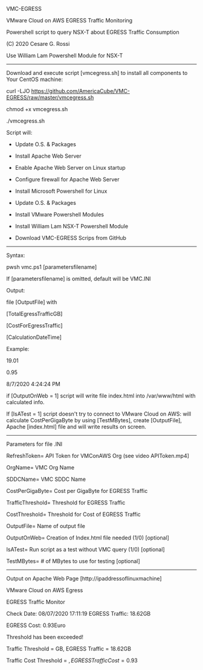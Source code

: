 VMC-EGRESS

VMware Cloud on AWS EGRESS Traffic Monitoring

Powershell script to query NSX-T about EGRESS Traffic Consumption

(C) 2020 Cesare G. Rossi

Use William Lam Powershell Module for NSX-T
______________

Download and execute script [vmcegress.sh] to install all components to Your CentOS machine:

curl -LJO https://github.com/AmericaCube/VMC-EGRESS/raw/master/vmcegress.sh

chmod +x vmcegress.sh

./vmcegress.sh

Script will:

- Update O.S. & Packages

- Install Apache Web Server

- Enable Apache Web Server on Linux startup

- Configure firewall for Apache Web Server

- Install Microsoft Powershell for Linux

- Update O.S. & Packages

- Install VMware Powershell Modules

- Install William Lam NSX-T Powershell Module

- Download VMC-EGRESS Scrips from GitHub

_______________

Syntax:

pwsh vmc.ps1 [parametersfilename]

If [parametersfilename] is omitted, default will be VMC.INI

Output:

file [OutputFile] with

[TotalEgressTrafficGB]

[CostForEgressTraffic]

[CalculationDateTime]

Example:

19.01

0.95

8/7/2020 4:24:24 PM

if [OutputOnWeb = 1] script will write file index.html into /var/www/html with calculated info.

If [IsATest = 1] script doesn't try to connect to VMware Cloud on AWS: will calculate CostPerGigaByte by using [TestMBytes], create [OutputFile], Apache [index.html] file and will write results on screen.

_________________________

Parameters for file .INI

RefreshToken= API Token for VMConAWS Org (see video APIToken.mp4]

OrgName= VMC Org Name

SDDCName= VMC SDDC Name

CostPerGigaByte= Cost per GigaByte for EGRESS Traffic

TrafficThreshold= Threshold for EGRESS Traffic

CostThreshold= Threshold for Cost of EGRESS Traffic

OutputFile= Name of output file

OutputOnWeb= Creation of Index.html file needed (1/0) [optional]

IsATest= Run script as a test without VMC query (1/0) [optional]

TestMBytes= # of MBytes to use for testing [optional]

______________

Output on Apache Web Page [http://ipaddressoflinuxmachine]

VMware Cloud on AWS Egress

EGRESS Traffic Monitor

Check Date: 08/07/2020 17:11:19
EGRESS Traffic: 18.62GB

EGRESS Cost: 0.93Euro

Threshold has been exceeded!

Traffic Threshold = GB, EGRESS Traffic = 18.62GB

Traffic Cost Threshold = $, EGRESS Traffic Cost = 0.93$

